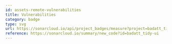 ```yaml
---
id: assets-remote-vulnerabilities
title: Vulnerabilities
category: badge
type: svg
url: https://sonarcloud.io/api/project_badges/measure?project=badatt_tidy-ui&metric=vulnerabilities
reference: https://sonarcloud.io/summary/new_code?id=badatt_tidy-ui
---
```

